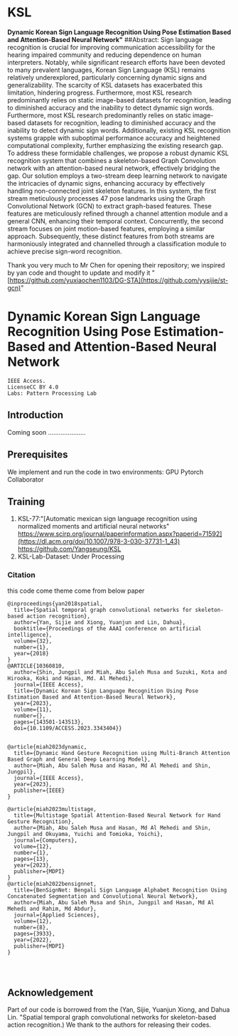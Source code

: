 # KSL
**Dynamic Korean Sign Language Recognition Using Pose Estimation Based and Attention-Based Neural Network"**
##Abstract:
Sign language recognition is crucial for improving communication accessibility for the hearing impaired community and reducing dependence on human interpreters. Notably, while significant research efforts have been devoted to many prevalent languages, Korean Sign Language (KSL) remains relatively underexplored, particularly concerning dynamic signs and generalizability. The scarcity of KSL datasets has exacerbated this limitation, hindering progress. Furthermore, most KSL research predominantly relies on static image-based datasets for recognition, leading to diminished accuracy and the inability to detect dynamic sign words. Furthermore, most KSL research predominantly relies on static image-based datasets for recognition, leading to diminished accuracy and the inability to detect dynamic sign words. Additionally, existing KSL recognition systems grapple with suboptimal performance accuracy and heightened computational complexity, further emphasizing the existing research gap. To address these formidable challenges, we propose a robust dynamic KSL recognition system that combines a skeleton-based Graph Convolution network with an attention-based neural network, effectively bridging the gap. Our solution employs a two-stream deep learning network to navigate the intricacies of dynamic signs, enhancing accuracy by effectively handling non-connected joint skeleton features. In this system, the first stream meticulously processes 47 pose landmarks using the Graph Convolutional Network (GCN) to extract graph-based features. These features are meticulously refined through a channel attention module and a general CNN, enhancing their temporal context. Concurrently, the second stream focuses on joint motion-based features, employing a similar approach. Subsequently, these distinct features from both streams are harmoniously integrated and channelled through a classification module to achieve precise sign-word recognition.

Thank you very much to  Mr Chen for opening their repository; we inspired by yan code and thought to update and modify it "[https://github.com/yuxiaochen1103/DG-STA](https://github.com/yysijie/st-gcn)"
# Dynamic Korean Sign Language Recognition Using Pose Estimation-Based and Attention-Based Neural Network
    IEEE Access. 
    LicenseCC BY 4.0
    Labs: Pattern Processing Lab
  
## Introduction
Coming soon .....................

## Prerequisites
We implement and run the code in two environments:
GPU Pytorch
Collaborator



## Training
1. KSL-77:"[Automatic mexican sign language recognition using normalized moments and artificial neural networks" https://www.scirp.org/journal/paperinformation.aspx?paperid=71592](https://dl.acm.org/doi/10.1007/978-3-030-37731-1_43) https://github.com/Yangseung/KSL
2. KSL-Lab-Dataset: Under Processing

### Citation
this code come theme come from below paper
```
@inproceedings{yan2018spatial,
  title={Spatial temporal graph convolutional networks for skeleton-based action recognition},
  author={Yan, Sijie and Xiong, Yuanjun and Lin, Dahua},
  booktitle={Proceedings of the AAAI conference on artificial intelligence},
  volume={32},
  number={1},
  year={2018}
}
@ARTICLE{10360810,
  author={Shin, Jungpil and Miah, Abu Saleh Musa and Suzuki, Kota and Hirooka, Koki and Hasan, Md. Al Mehedi},
  journal={IEEE Access}, 
  title={Dynamic Korean Sign Language Recognition Using Pose Estimation Based and Attention-Based Neural Network}, 
  year={2023},
  volume={11},
  number={},
  pages={143501-143513},
  doi={10.1109/ACCESS.2023.3343404}}


@article{miah2023dynamic,
  title={Dynamic Hand Gesture Recognition using Multi-Branch Attention Based Graph and General Deep Learning Model},
  author={Miah, Abu Saleh Musa and Hasan, Md Al Mehedi and Shin, Jungpil},
  journal={IEEE Access},
  year={2023},
  publisher={IEEE}
}

@article{miah2023multistage,
  title={Multistage Spatial Attention-Based Neural Network for Hand Gesture Recognition},
  author={Miah, Abu Saleh Musa and Hasan, Md Al Mehedi and Shin, Jungpil and Okuyama, Yuichi and Tomioka, Yoichi},
  journal={Computers},
  volume={12},
  number={1},
  pages={13},
  year={2023},
  publisher={MDPI}
}
@article{miah2022bensignnet,
  title={BenSignNet: Bengali Sign Language Alphabet Recognition Using Concatenated Segmentation and Convolutional Neural Network},
  author={Miah, Abu Saleh Musa and Shin, Jungpil and Hasan, Md Al Mehedi and Rahim, Md Abdur},
  journal={Applied Sciences},
  volume={12},
  number={8},
  pages={3933},
  year={2022},
  publisher={MDPI}
}




```
## Acknowledgement

Part of our code is borrowed from the (Yan, Sijie, Yuanjun Xiong, and Dahua Lin. "Spatial temporal graph convolutional networks for skeleton-based action recognition.) We thank to the authors for releasing their codes.
